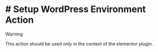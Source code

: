 # # Setup WordPress Environment Action

> [!WARNING]
> This action should be used only in the context of the elementor plugin.
